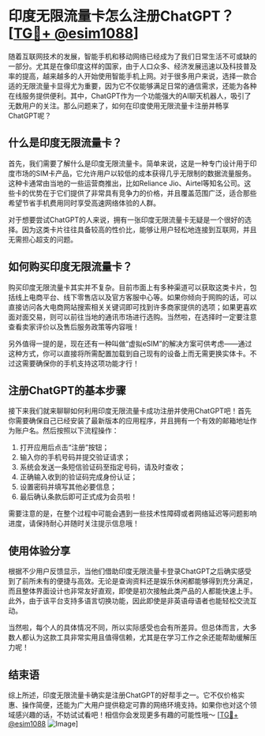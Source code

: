# 印度无限流量卡怎么注册ChatGPT？[[TG💪+ @esim1088](https://t.me/s/esim1088)]

随着互联网技术的发展，智能手机和移动网络已经成为了我们日常生活不可或缺的一部分。尤其是在像印度这样的国家，由于人口众多、经济发展迅速以及科技普及率的提高，越来越多的人开始使用智能手机上网。对于很多用户来说，选择一款合适的无限流量卡显得尤为重要，因为它不仅能够满足日常的通信需求，还能为各种在线服务提供便利。其中，ChatGPT作为一个功能强大的AI聊天机器人，吸引了无数用户的关注。那么问题来了，如何在印度使用无限流量卡注册并畅享ChatGPT呢？

## 什么是印度无限流量卡？

首先，我们需要了解什么是印度无限流量卡。简单来说，这是一种专门设计用于印度市场的SIM卡产品，它允许用户以较低的成本获得几乎无限制的数据流量服务。这种卡通常由当地的一些运营商推出，比如Reliance Jio、Airtel等知名公司。这些卡的优势在于它们提供了非常具有竞争力的价格，并且覆盖范围广泛，适合那些希望节省手机费用同时享受高速网络体验的人群。

对于想要尝试ChatGPT的人来说，拥有一张印度无限流量卡无疑是一个很好的选择。因为这类卡片往往具备较高的性价比，能够让用户轻松地连接到互联网，并且无需担心超支的问题。

## 如何购买印度无限流量卡？

购买印度无限流量卡其实并不复杂。目前市面上有多种渠道可以获取这类卡片，包括线上电商平台、线下零售店以及官方客服中心等。如果你倾向于网购的话，可以直接访问各大电商网站搜索相关关键词即可找到许多商家提供的选项；如果更喜欢面对面交易，则可以前往当地的通讯市场进行选购。当然啦，在选择时一定要注意查看卖家评价以及售后服务政策等内容哦！

另外值得一提的是，现在还有一种叫做“虚拟eSIM”的解决方案可供考虑——通过这种方式，你可以直接将所需配置加载到自己现有的设备上而无需更换实体卡。不过这需要确保你的手机支持这项功能才行！

## 注册ChatGPT的基本步骤

接下来我们就来聊聊如何利用印度无限流量卡成功注册并使用ChatGPT吧！首先你需要确保自己已经安装了最新版本的应用程序，并且拥有一个有效的邮箱地址作为账户名。然后按照以下流程操作：

1. 打开应用后点击“注册”按钮；
2. 输入你的手机号码并提交验证请求；
3. 系统会发送一条短信验证码至指定号码，请及时查收；
4. 正确输入收到的验证码完成身份认证；
5. 设置密码并填写其他必要信息；
6. 最后确认条款后即可正式成为会员啦！

需要注意的是，在整个过程中可能会遇到一些技术性障碍或者网络延迟等问题影响进度，请保持耐心并随时关注提示信息哦！

## 使用体验分享

根据不少用户反馈显示，当他们借助印度无限流量卡登录ChatGPT之后确实感受到了前所未有的便捷与高效。无论是查询资料还是娱乐休闲都能够得到充分满足，而且整体界面设计也非常友好直观，即使是初次接触此类产品的人都能快速上手。此外，由于该平台支持多语言切换功能，因此即使是非英语母语者也能轻松交流互动。

当然啦，每个人的具体情况不同，所以实际感受也会有所差异。但总体而言，大多数人都认为这款工具非常实用且值得信赖，尤其是在学习工作之余还能帮助缓解压力呢！

## 结束语

综上所述，印度无限流量卡确实是注册ChatGPT的好帮手之一。它不仅价格实惠、操作简便，还能为广大用户提供稳定可靠的网络环境支持。如果你也对这个领域感兴趣的话，不妨试试看吧！相信你会发现更多有趣的可能性哦～ [[TG💪+ @esim1088](https://t.me/s/esim1088) ![Image](https://i.postimg.cc/4NQfJmqS/Snipaste-2025-05-13-00-14-12.png)]
